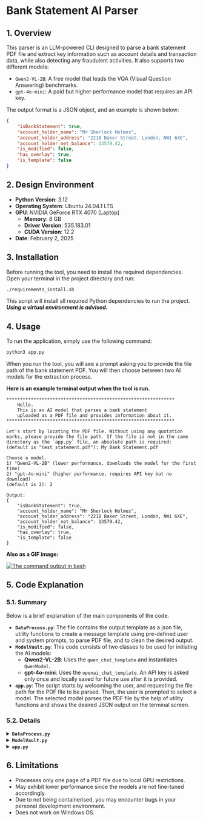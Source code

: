 # Bank Statement AI Parser
## 1. Overview
This parser is an LLM-powered CLI designed to parse a bank statement PDF file and extract key information such as account details and transaction data, while also detecting any fraudulent activities. It also supports two different models:
* `Qwen2-VL-2B`: A free model that leads the VQA (Visual Question Answering) benchmarks.
* `gpt-4o-mini`: A paid but higher performance model that requires an API key.

The output format is a JSON object, and an example is shown below:
```json
{
    "isBankStatement": true,
    "account_holder_name": "Mr Sherlock Holmes",
    "account_holder_address": "221B Baker Street, London, NW1 6XE",
    "account_holder_net_balance": 13579.42,
    "is_modified": false,
    "has_overlay": true,
    "is_template": false
}
```

## 2. Design Environment
- **Python Version**: 3.12
- **Operating System**: Ubuntu 24.04.1 LTS
- **GPU**: NVIDIA GeForce RTX 4070 [Laptop]
    - **Memory**: 8 GB
    - **Driver Version**: 535.183.01
    - **CUDA Version**: 12.2    
- **Date**: February 2, 2025

## 3. Installation
Before running the tool, you need to install the required dependencies. Open your terminal in the project directory and run:

```bash
./requirements_install.sh
```

This script will install all required Python dependencies to run the project. ***Using a virtual environment is advised.***

## 4. Usage
To run the application, simply use the following command:

```bash
python3 app.py
```

When you run the tool, you will see a prompt asking you to provide the file path of the bank statement PDF. You will then choose between two AI models for the extraction process.

**Here is an example terminal output when the tool is run.**

```
**************************************************************
    Hello.
    This is an AI model that parses a bank statement
    uploaded as a PDF file and provides information about it.
**************************************************************

Let's start by locating the PDF file. Without using any quotation marks, please provide the file path. If the file is not in the same directory as the `app.py` file, an absolute path is required:
(default is "test_statement.pdf"): My Bank Statement.pdf

Choose a model.
1) "Qwen2-VL-2B" (lower performance, downloads the model for the first time)
2) "gpt-4o-mini" (higher performance, requires API key but no download)
(default is 2): 2

Output:
{
    "isBankStatement": true,
    "account_holder_name": "Mr Sherlock Holmes",
    "account_holder_address": "221B Baker Street, London, NW1 6XE",
    "account_holder_net_balance": 13579.42,
    "is_modified": false,
    "has_overlay": true,
    "is_template": false
}
```

**Also as a GIF image:**

[![The command output in bash](demo.gif)](https://github.com/mertgulexe/bank_statement/blob/c38441f8d2ce12c3c1c156441984a532a4678b53/demo.gif)

## 5. Code Explanation
### 5.1. Summary
Below is a brief explanation of the main components of the code.
- <code><strong>DataProcess.py</strong></code>: The file contains the output template as a json file, utility functions to create a message template using pre-defined user and system prompts, to parse PDF file, and to clean the desired output.
- <code><strong>ModelVault.py</strong></code>: This code consists of two classes to be used for initiating the AI models:
    - **Qwen2-VL-2B**: Uses the `qwen_chat_template` and instantiates `QwenModel`.
    - **gpt-4o-mini**: Uses the `openai_chat_template`. An API key is asked only once and locally saved for future use after it is provided.
- <code><strong>app.py</strong></code>: The script starts by welcoming the user, and requesting the file path for the PDF file to be parsed. Then, the user is prompted to select a model. The selected model parses the PDF file by the help of utility functions and shows the desired JSON output on the terminal screen.

### 5.2. Details
<details>
    <summary><code><strong>DataProcess.py</strong></code></summary>
    <ol>
        <li> Define a variable for a temporary environment file to be used after fetching OpenAI API key.
        <li> Create a user prompt for parsing the PDF file thoroughly.
            <ul>
                <li> Note that <code>bank_name</code> and <code>bank_address</code> are added to help the model to distinguish the customer/business and bank details. They are not used in the final output.
            </ul>
        <li> Define the JSON format to be used as an output.
        <li> Define the prompt for model to use the metadata.
        <li> Define the system prompt for model to come up with a proper JSON format without any additional pleasantries or greetings.
        <li> Create a function to clean the models' markdown formatted outputs. Also, if the PDF file is not a bank statement, it returns the empty JSON template defined before. Also, checks whether the final output is a JSON format or not.
        <li> Create a function to parse the PDF file and convert it to image to be fed into the models. It also returns the metadata of the PDF file to enrich the user prompt.
        <li> Create a function to extract the metadata. The dates in the metadata are converted to human-readable format for ease of use.
        <li> Create a function to return chat template for Qwen model, which uses the pre-defined prompts, converted image and its related metadata.
        <li> Create a function to return chat template for OpenAI model, which uses the pre-defined prompts, converted <code>base64</code> image and its related metadata.
    </ol>
</details>

<details>
    <summary><code><strong>ModelVault.py</strong></code></summary>
    <ol>
        <li> Define a class for Qwen model initiation.
            <ul>
                <li> Initiates the model configurations after getting the model name.
                <li> The processor consumes the input (prompts and the image), tokenizes and feeds them into the model. The final output is cleaned and returned.
            </ul>
        <li> Define a class for OpenAI model initiation.
            <ul>
                <li> It initiates the client object after getting the model name.
                <li> The client object consumes the input (prompts and the image), gets the model name and generates the answer. The final output is cleaned and returned.
            </ul>
    </ol>
</details>

<details>
    <summary><code><strong>app.py</strong></code></summary>
    <ol>
        <li> Checks if the OpenAI API key is defined before or not.
        <li> Greets the user.
        <li> Takes the file path to the PDF file.
        <li> Asks for the model to be used.
        <li> Initiates the model object.
            <ul>
                <li> If the file is not a PDF or does not exist, throws error while defining <code>messages</code> variable and ends the session.
                <li> If the OpenAI model is initiated, checks whether the related API key is saved. Asks if not, and saves it locally.
                <li> Ends the session if an irrelevant model number is entered.
            </ul>
        <li> Generates the JSON output.
        <li> Removes unnecessary keys.
        <li> Prints the final output.
    </ol>
</details>

## 6. Limitations
- Processes only one page of a PDF file due to local GPU restrictions.
- May exhibit lower performance since the models are not fine-tuned accordingly.
- Due to not being containerised, you may encounter bugs in your personal development environment.
- Does not work on Windows OS.